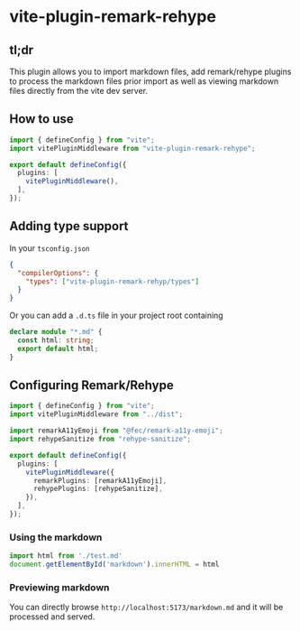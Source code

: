 # vite-plugin-remark-rehype

## tl;dr

This plugin allows you to import markdown files, add remark/rehype plugins to process the markdown files prior import as well as viewing markdown files directly from the vite dev server.

## How to use

```ts
import { defineConfig } from "vite";
import vitePluginMiddleware from "vite-plugin-remark-rehype";

export default defineConfig({
  plugins: [
    vitePluginMiddleware(),
  ],
});
```

## Adding type support

In your `tsconfig.json`

```json
{
  "compilerOptions": {
    "types": ["vite-plugin-remark-rehyp/types"]
  }
}
```

Or you can add a `.d.ts` file in your project root containing

```ts
declare module "*.md" {
  const html: string;
  export default html;
}
```

## Configuring Remark/Rehype

```ts
import { defineConfig } from "vite";
import vitePluginMiddleware from "../dist";

import remarkA11yEmoji from "@fec/remark-a11y-emoji";
import rehypeSanitize from "rehype-sanitize";

export default defineConfig({
  plugins: [
    vitePluginMiddleware({
      remarkPlugins: [remarkA11yEmoji],
      rehypePlugins: [rehypeSanitize],
    }),
  ],
});
```

### Using the markdown

```ts
import html from './test.md'
document.getElementById('markdown').innerHTML = html
```

### Previewing markdown

You can directly browse `http://localhost:5173/markdown.md` and it will be processed and served.

